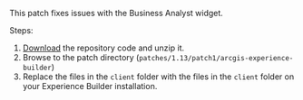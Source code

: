 This patch fixes issues with the Business Analyst widget.

Steps:

1. [Download](https://github.com/Esri/arcgis-experience-builder-sdk-resources/archive/refs/heads/master.zip) the repository code and unzip it.
2. Browse to the patch directory (`patches/1.13/patch1/arcgis-experience-builder`)
3. Replace the files in the `client` folder with the files in the `client` folder on your Experience Builder installation.
